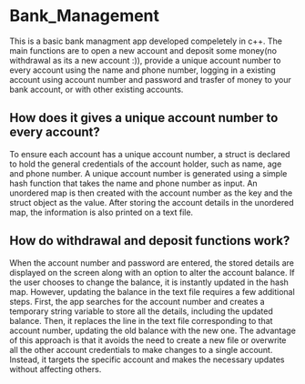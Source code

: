 # Bank_Management

This is a basic bank managment app developed compeletely in c++. The main functions are to open a new 
account and deposit some money(no withdrawal as its a new account :)), provide a unique account number
to every account using the name and phone number, logging in a existing account using account number and 
password and trasfer of money to your bank account, or with other existing accounts.


## How does it gives a unique account number to every account?

To ensure each account has a unique account number, a struct is declared to hold the general credentials of the account holder, such as name, age and phone number. A unique account number is generated using a simple hash function that takes the name and phone number as input. An unordered map is then created with the account number as the key and the struct object as the value. After storing the account details in the unordered map, the information is also printed on a text file.


## How do withdrawal and deposit functions work?

When the account number and password are entered, the stored details are displayed on the screen along with an option to alter the account balance. If the user chooses to change the balance, it is instantly updated in the hash map. However, updating the balance in the text file requires a few additional steps. First, the app searches for the account number and creates a temporary string variable to store all the details, including the updated balance. Then, it replaces the line in the text file corresponding to that account number, updating the old balance with the new one. The advantage of this approach is that it avoids the need to create a new file or overwrite all the other account credentials to make changes to a single account. Instead, it targets the specific account and makes the necessary updates without affecting others.